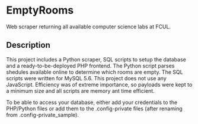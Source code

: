 # EmptyRooms
Web scraper returning all available computer science labs at FCUL.

## Description
This project includes a Python scraper, SQL scripts to setup the database and a ready-to-be-deployed PHP frontend.
The Python script parses shedules available online to determine which rooms are empty.
The SQL scripts were written for MySQL 5.6.
This project does not use any JavaScript.
Efficiency was of extreme importance, so payloads were kept to a minimum size and all scripts are memory ant time efficient.

To be able to access your database, either add your credentials to the PHP/Python files or add them to the .config-private files (after renaming from .config-private_sample).
